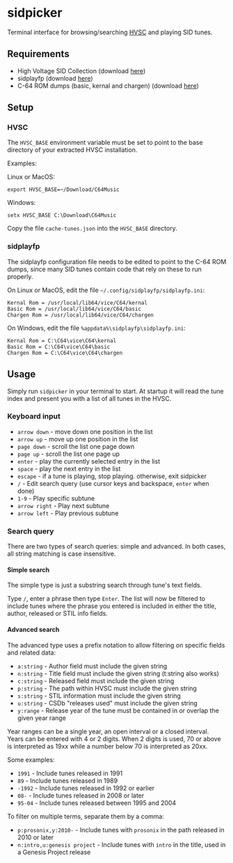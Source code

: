 # sidpicker
Terminal interface for browsing/searching [HVSC](http://www.hvsc.c64.org/) and playing SID tunes.

## Requirements

- High Voltage SID Collection (download [here](http://www.hvsc.c64.org/#download))
- sidplayfp  (download [here](https://sourceforge.net/projects/sidplay-residfp/files/sidplayfp/1.4/))
- C-64 ROM dumps (basic, kernal and chargen) (download [here](https://sourceforge.net/p/vice-emu/code/HEAD/tree/trunk/vice/data/C64/))

## Setup

### HVSC

The `HVSC_BASE` environment variable must be set to point to the base directory of your extracted HVSC installation.

Examples:

Linux or MacOS:
```
export HVSC_BASE=~/Download/C64Music
```
Windows:
```
setx HVSC_BASE C:\Download\C64Music
```

Copy the file `cache-tunes.json` into the `HVSC_BASE` directory.

### sidplayfp

The sidplayfp configuration file needs to be edited to point to the C-64 ROM dumps, since many
SID tunes contain code that rely on these to run properly.

On Linux or MacOS, edit the file `~/.config/sidplayfp/sidplayfp.ini`:
```
Kernal Rom = /usr/local/lib64/vice/C64/kernal
Basic Rom = /usr/local/lib64/vice/C64/basic
Chargen Rom = /usr/local/lib64/vice/C64/chargen
```

On Windows, edit the file `%appdata%\sidplayfp\sidplayfp.ini`:
```
Kernal Rom = C:\C64\vice\C64\kernal
Basic Rom = C:\C64\vice\C64\basic
Chargen Rom = C:\C64\vice\C64\chargen
```

## Usage

Simply run `sidpicker` in your terminal to start. At startup it will read the tune index and present you with a list of all tunes in the HVSC.

### Keyboard input

   - `arrow down` - move down one position in the list
   - `arrow up` - move up one position in the list
   - `page down` - scroll the list one page down
   - `page up` - scroll the list one page up
   - `enter` - play the currently selected entry in the list
   - `space` - play the next entry in the list
   - `escape` - if a tune is playing, stop playing. otherwise, exit sidpicker
   - `/` - Edit search query (use cursor keys and backspace, `enter` when done)
   - `1-9` - Play specific subtune
   - `arrow right` - Play next subtune
   - `arrow left` - Play previous subtune

### Search query

There are two types of search queries: simple and advanced. In both cases, all string matching is case insensitive.

#### Simple search

The simple type is just a substring search through tune's text fields.

Type `/`, enter a phrase then type `Enter`. The list will now be filtered to include tunes where
the phrase you entered is included in either the title, author, released or STIL info fields.

#### Advanced search

The advanced type uses a prefix notation to allow filtering on specific fields and related data:

  - `a:string` - Author field must include the given string
  - `n:string` - Title field must include the given string (t:string also works)
  - `c:string` - Released field must include the given string
  - `p:string` - The path within HVSC must include the given string
  - `s:string` - STIL information must include the given string
  - `u:string` - CSDb "releases used" must include the given string
  - `y:range`  - Release year of the tune must be contained in or overlap the given year range
  
Year ranges can be a single year, an open interval or a closed interval. Years can be entered with 4 or 2 digits. When 2 digits is used, 70 or above is interpreted as 19xx while a number below 70 is interpreted as 20xx.

Some examples:

  - `1991`  - Include tunes released in 1991
  - `89`    - Include tunes released in 1989
  - `-1992` - Include tunes released in 1992 or earlier
  - `08-` - Include tunes released in 2008 or later
  - `95-04` - Include tunes released between 1995 and 2004

To filter on multiple terms, separate them by a comma:

  - `p:prosonix,y:2010-` - Include tunes with `prosonix` in the path released in 2010 or later
  - `n:intro,u:genesis project` - Include tunes with `intro` in the title, used in a Genesis Project release
